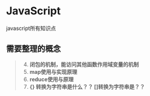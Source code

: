 # JavaScript
javascript所有知识点
## 需要整理的概念
> 4. **闭包的机制，能访问其他函数作用域变量的机制**
> 5. **map使用与实现原理**
> 6. **reduce使用与原理**
> 7. **{} 转换为字符串是什么？？ []转换为字符串是？？**